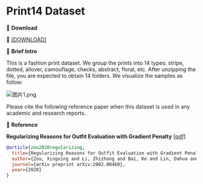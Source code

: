 # Print14 Dataset


🖤 **Download**

🍒 [[DOWNLOAD]](https://hkaidlab-my.sharepoint.com/:u:/g/personal/xingxingzou_aidlab_hk/EVbF8lYAF-ZKkb2Ip3xIDSYByaVX9N9h5uV4hmeZhrNAGA?e=VOaFwf)

🖤 **Brief Intro**

This is a fashion print dataset. We group the prints into 14 types: stripe, dotted, allover, camouflage, checks, abstract, floral, etc. After unzipping the file, you are expected to obtain 14 folders. We visualize the samples as follow:


![图片1.png](https://i.loli.net/2021/06/25/Gt7fiq4hH2bcUBD.png)

Please cite the following reference paper when this dataset is used in any academic and research reports.

🖤 **Reference**

**Regularizing Reasons for Outfit Evaluation with Gradient Penalty** [[pdf]](https://arxiv.org/pdf/2002.00460v1.pdf)

```bib
@article{zou2020regularizing,
  title={Regularizing Reasons for Outfit Evaluation with Gradient Penalty},
  author={Zou, Xingxing and Li, Zhizhong and Bai, Ke and Lin, Dahua and Wong, Waikeung},
  journal={arXiv preprint arXiv:2002.00460},
  year={2020}
}
```
